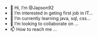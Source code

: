 - 👋 Hi, I’m @Japson92
- 👀 I’m interested in geting first job in IT...
- 🌱 I’m currently learning java, sql, css...
- 💞️ I’m looking to collaborate on ...
- 📫 How to reach me ...

<!---
Japson92/Japson92 is a ✨ special ✨ repository because its `README.md` (this file) appears on your GitHub profile.
You can click the Preview link to take a look at your changes.
--->
